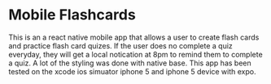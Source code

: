 # Mobile Flashcards
This is an a react native mobile app that allows a user to create flash cards and practice flash card quizes. If the user does no complete a quiz everyday, they will get a local notication at 8pm to remind them to complete a quiz. A lot of the styling was done with native base. This app has been tested on the xcode ios simuator iphone 5 and iphone 5 device with expo.